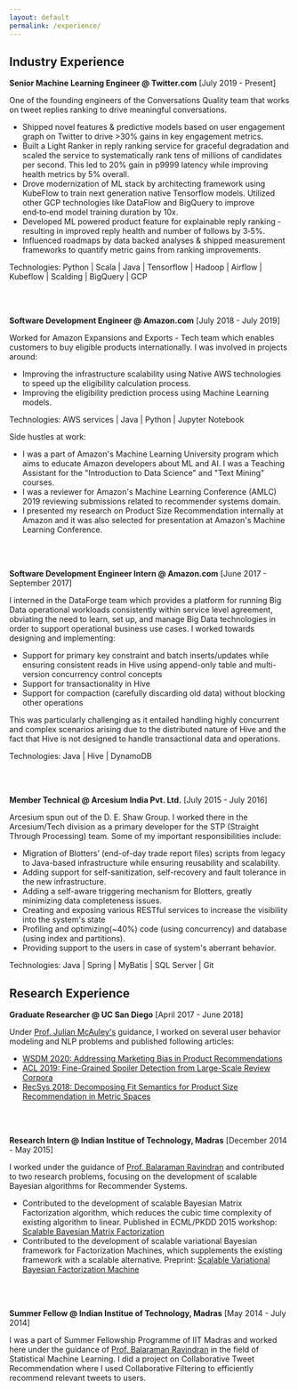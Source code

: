 ```yaml
---
layout: default
permalink: /experience/
---
```


## Industry Experience

<!-- <details> -->

<!-- <summary><b>Senior Machine Learning Engineer @ Twitter.com</b> [July 2019 - Present]</summary> -->
**Senior Machine Learning Engineer @ Twitter.com** [July 2019 - Present]

  One of the founding engineers of the Conversations Quality team that works on tweet replies ranking to drive meaningful conversations.

  * Shipped novel features & predictive models based on user engagement graph on Twitter to drive >30% gains in key engagement metrics.
  * Built a Light Ranker in reply ranking service for graceful degradation and scaled the service to systematically rank tens of millions of
candidates per second. This led to 20% gain in p9999 latency while improving health metrics by 5% overall.
  * Drove modernization of ML stack by architecting framework using KubeFlow to train next generation native Tensorflow models. Utilized
other GCP technologies like DataFlow and BigQuery to improve end‑to‑end model training duration by 10x.
  * Developed ML powered product feature for explainable reply ranking ‑ resulting in improved reply health and number of follows by 3‑5%.
  * Influenced roadmaps by data backed analyses & shipped measurement frameworks to quantify metric gains from ranking improvements.
  
  Technologies: Python \| Scala \| Java \| Tensorflow \| Hadoop \| Airflow \| Kubeflow \| Scalding \| BigQuery \| GCP
  
<!-- </details> -->
<br>
<br>
<!-- <details> -->

<!-- <summary><b>Software Development Engineer @ Amazon.com</b> [July 2018 - July 2019]</summary> -->
**Software Development Engineer @ Amazon.com** [July 2018 - July 2019]  

  Worked for Amazon Expansions and Exports - Tech team which enables customers to buy eligible products internationally. I was involved in projects around:
  * Improving the infrastructure scalability using Native AWS technologies to speed up the eligibility calculation process.
  * Improving the eligibility prediction process using Machine Learning models.

  Technologies: AWS services \| Java \| Python \| Jupyter Notebook

  Side hustles at work:
  * I was a part of Amazon's Machine Learning University program which aims to educate Amazon developers about ML and AI. I was a Teaching Assistant for the "Introduction to Data Science" and "Text Mining" courses.
  * I was a reviewer for Amazon's Machine Learning Conference (AMLC) 2019 reviewing submissions related to recommender systems domain.
  * I presented my research on Product Size Recommendation internally at Amazon and it was also selected for presentation at Amazon's Machine Learning Conference.

<!-- </details> -->
<br>
<br>
<!-- <details> -->

<!-- <summary><b>Software Development Engineer Intern @ Amazon.com</b> [June 2017 - September 2017]</summary> -->
**Software Development Engineer Intern @ Amazon.com** [June 2017 - September 2017]

  I interned in the DataForge team which provides a platform for running Big Data operational workloads consistently within service level agreement, obviating the need to learn, set up, and manage Big Data technologies in order to support operational business use cases. I worked towards designing and implementing:
  * Support for primary key constraint and batch inserts/updates while ensuring consistent reads in Hive using append-only table and multi-version concurrency control concepts
  * Support for transactionality in Hive
  * Support for compaction (carefully discarding old data) without blocking other operations

  This was particularly challenging as it entailed handling highly concurrent and complex scenarios arising due to the distributed nature of Hive and the fact that Hive is not designed to handle transactional data and operations.

  Technologies: Java \| Hive \| DynamoDB

<!-- </details> -->
<br>
<br>
<!-- <details> -->

<!-- <summary><b>Member Technical @ Arcesium India Pvt. Ltd.</b> [July 2015 - July 2016]</summary> -->
**Member Technical @ Arcesium India Pvt. Ltd.** [July 2015 - July 2016]

  Arcesium spun out of the D. E. Shaw Group. I worked there in the Arcesium/Tech division as a primary developer for the STP (Straight Through Processing) team. Some of my important responsibilities include:
  * Migration of Blotters’ (end-of-day trade report files) scripts from legacy to Java-based infrastructure while ensuring reusability and scalability.
  * Adding support for self-sanitization, self-recovery and fault tolerance in the new infrastructure.
  * Adding a self-aware triggering mechanism for Blotters, greatly minimizing data completeness issues.
  * Creating and exposing various RESTful services to increase the visibility into the system's state
  * Profiling and optimizing(~40%) code (using concurrency) and database (using index and partitions).
  * Providing support to the users in case of system's aberrant behavior.

  Technologies: Java \| Spring \| MyBatis \| SQL Server \| Git

<!-- </details> -->

## Research Experience<a name="research"></a>

<!-- <details> -->

<!-- <summary><b>Student Researcher @ UC San Diego</b> [April 2017 - June 2018]</summary> -->
**Graduate Researcher @ UC San Diego** [April 2017 - June 2018] 

  Under [Prof. Julian McAuley's](https://cseweb.ucsd.edu/~jmcauley/) guidance, I worked on several user behavior modeling and NLP problems and published following articles:
  * [WSDM 2020: Addressing Marketing Bias in Product Recommendations](https://dl.acm.org/doi/pdf/10.1145/3336191.3371855)
  * [ACL 2019: Fine-Grained Spoiler Detection from Large-Scale Review Corpora](https://www.aclweb.org/anthology/P19-1248)
  * [RecSys 2018: Decomposing Fit Semantics for Product Size Recommendation in Metric Spaces](http://cseweb.ucsd.edu/~jmcauley/pdfs/recsys18e.pdf)

<!-- </details> -->
<br>
<br>
<!-- <details> -->
  
<!-- <summary><b>Research Intern @ Indian Institue of Technology, Madras</b> [December 2014 - May 2015]</summary> -->
**Research Intern @ Indian Institue of Technology, Madras** [December 2014 - May 2015]

  I worked under the guidance of [Prof. Balaraman Ravindran](https://www.cse.iitm.ac.in/~ravi/) and contributed to two research problems, focusing on the development of scalable Bayesian algorithms for Recommender Systems.
  * Contributed to the development of scalable Bayesian Matrix Factorization algorithm, which reduces the cubic time complexity of existing algorithm to linear. Published in ECML/PKDD 2015 workshop: [Scalable Bayesian Matrix Factorization](https://www.kde.cs.uni-kassel.de/wp-content/uploads/ws/muse2015/papers/saha.pdf)
  * Contributed to the development of scalable variational Bayesian framework for Factorization Machines, which supplements the existing framework with a scalable alternative. Preprint: [Scalable Variational Bayesian Factorization Machine](https://www.researchgate.net/profile/Rishabh_Misra/publication/320408037_Scalable_Variational_Bayesian_Factorization_Machine/links/59e32a86aca2724cbfe36911/Scalable-Variational-Bayesian-Factorization-Machine.pdf)

<!-- </details> -->
<br>
<br>
<!-- <details> -->
  
<!-- <summary><b>Summer Fellow @ Indian Institue of Technology, Madras</b> [May 2014 - July 2014]</summary> -->
**Summer Fellow @ Indian Institue of Technology, Madras** [May 2014 - July 2014] 

  I was a part of Summer Fellowship Programme of IIT Madras and worked here under the guidance of [Prof. Balaraman Ravindran](https://www.cse.iitm.ac.in/~ravi/) in the field of Statistical Machine Learning. I did a project on Collaborative Tweet Recommendation where I used Collaborative Filtering to efficiently recommend relevant tweets to users.

<!-- </details> -->

<br>
<br>


